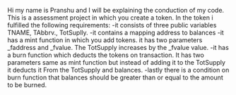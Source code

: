 Hi my name is Pranshu and I will be explaining the conduction of my code.
This is a assessment project in which you create a token. In the token i fulfilled the following requirements: -it consists of three public variables TNAME, TAbbrv., TotSuplly. -it contains a mapping address to balances -it has a mint function in which you add tokens. it has two parameters _faddress and _fvalue. The TotSupply increases by the _fvalue value. -it has a burn function which deducts the tokens on transaction. It has two parameters same as mint function but instead of adding it to the TotSupply it deducts it From the TotSupply and balances. -lastly there is a condition on burn function that balances should be greater than or equal to the amount to be burned.
